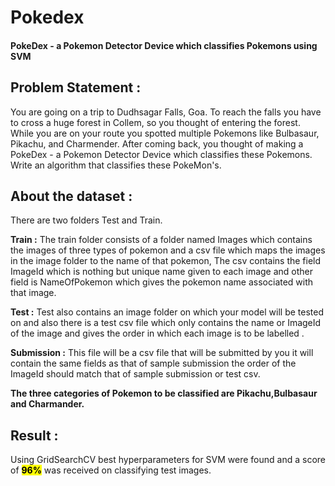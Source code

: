 # Pokedex
#### PokeDex - a Pokemon Detector Device which classifies  Pokemons using SVM

## Problem Statement : 
You are going on a trip to Dudhsagar Falls, Goa. To reach the falls you have to cross a huge forest in Collem, so you thought of entering the forest. While you are on your route you spotted multiple Pokemons like Bulbasaur, Pikachu, and Charmender. After coming back, you thought of making a PokeDex - a Pokemon Detector Device which classifies these Pokemons. Write an algorithm that classifies these PokeMon's.

## About the dataset :
There are two folders Test and Train.

**Train :** The train folder consists of a folder named Images which contains the images of three types of pokemon and a csv file which maps the images in the image folder to the name of that pokemon, The csv contains the field ImageId which is nothing but unique name given to each image and other field is NameOfPokemon which gives the pokemon name associated with that image.

**Test :** Test also contains an image folder on which your model will be tested on and also there is a test csv file which only contains the name or ImageId of the image and gives the order in which each image is to be labelled .

**Submission :** This file will be a csv file that will be submitted by you it will contain the same fields as that of sample submission the order of the ImageId should match that of sample submission or test csv.

**The three categories of Pokemon to be classified are Pikachu,Bulbasaur and Charmander.**


## Result :
Using GridSearchCV best hyperparameters for SVM were found and a score of <mark>**96%**</mark> was received on classifying test images.
